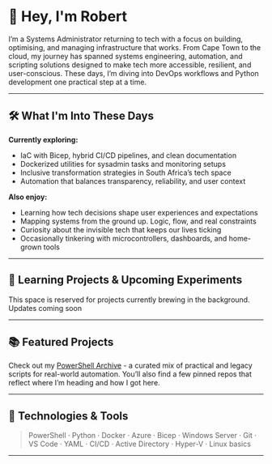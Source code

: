 # 👋 Hey, I'm Robert

I’m a Systems Administrator returning to tech with a focus on building, optimising, and managing infrastructure that works. From Cape Town to the cloud, my journey has spanned systems engineering, automation, and scripting solutions designed to make tech more accessible, resilient, and user-conscious. These days, I’m diving into DevOps workflows and Python development one practical step at a time.

---

## 🛠️ What I'm Into These Days

**Currently exploring:**
- IaC with Bicep, hybrid CI/CD pipelines, and clean documentation  
- Dockerized utilities for sysadmin tasks and monitoring setups  
- Inclusive transformation strategies in South Africa’s tech space  
- Automation that balances transparency, reliability, and user context  

**Also enjoy:**
- Learning how tech decisions shape user experiences and expectations  
- Mapping systems from the ground up. Logic, flow, and real constraints  
- Curiosity about the invisible tech that keeps our lives ticking  
- Occasionally tinkering with microcontrollers, dashboards, and home-grown tools

---

## 🧪 Learning Projects & Upcoming Experiments

This space is reserved for projects currently brewing in the background. Updates coming soon

---

## 📚 Featured Projects

Check out my [PowerShell Archive](https://github.com/springbok104/Powershell-Archive) - a curated mix of practical and legacy scripts for real-world automation. You’ll also find a few pinned repos that reflect where I’m heading and how I got here.

---

## 🧰 Technologies & Tools

> PowerShell · Python · Docker · Azure · Bicep · Windows Server · Git · VS Code · YAML · CI/CD · Active Directory · Hyper-V · Linux basics

---
